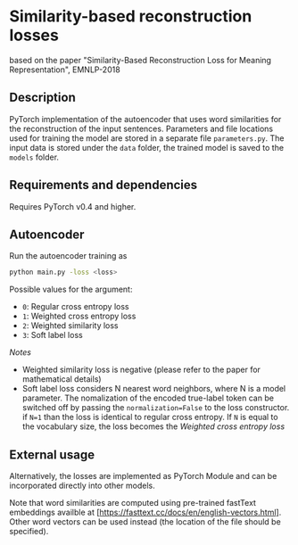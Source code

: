 # Similarity-based reconstruction losses
based on the paper "Similarity-Based Reconstruction Loss for Meaning Representation", EMNLP-2018

## Description
PyTorch implementation of the autoencoder that uses word similarities for the reconstruction of the input sentences.
Parameters and file locations used for training the model are stored in a separate file `parameters.py`.
The input data is stored under the `data` folder, the trained model is saved to the `models` folder.

## Requirements and dependencies
Requires PyTorch v0.4 and higher.


## Autoencoder 
Run the autoencoder training as 

```sh
python main.py -loss <loss>
```

Possible values for the <loss> argument:
* `0`: Regular cross entropy loss
* `1`: Weighted cross entropy loss
* `2`: Weighted similarity loss
* `3`: Soft label loss

*Notes*
- Weighted similarity loss is negative (please refer to the paper for mathematical details)
- Soft label loss considers N nearest word neighbors, where N is a model parameter. The nomalization of the encoded true-label token can be switched off by passing the `normalization=False` to the loss constructor. if `N=1` than the loss is identical to regular cross entropy. If `N` is equal to the vocabulary size, the loss becomes the _Weighted cross entropy loss_

## External usage

Alternatively, the losses are implemented as PyTorch Module and can be incorporated directly into other models.

Note that word similarities are computed using pre-trained fastText embeddings availble at [https://fasttext.cc/docs/en/english-vectors.html].
Other word vectors can be used instead (the location of the file should be specified).

